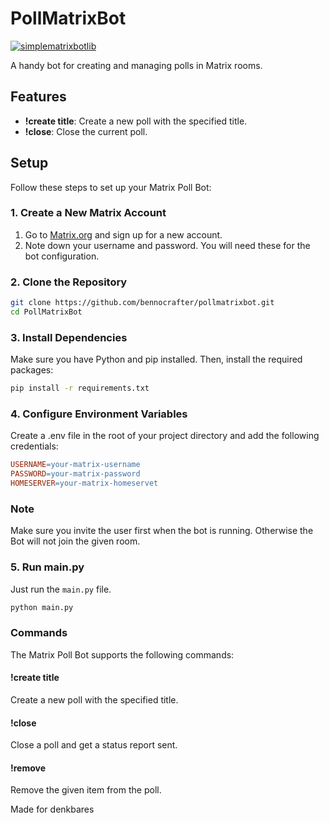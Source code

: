 # PollMatrixBot
[![simplematrixbotlib][simplematrixbotlib]][Simplematrixbotlib-url]

A handy bot for creating and managing polls in Matrix rooms.

## Features

- **!create title**: Create a new poll with the specified title.
- **!close**: Close the current poll.

## Setup

Follow these steps to set up your Matrix Poll Bot:

### 1. Create a New Matrix Account

1. Go to [Matrix.org](https://matrix.org) and sign up for a new account.
2. Note down your username and password. You will need these for the bot configuration.

### 2. Clone the Repository

```bash
git clone https://github.com/bennocrafter/pollmatrixbot.git
cd PollMatrixBot
```

### 3. Install Dependencies
Make sure you have Python and pip installed. Then, install the required packages:

```bash
pip install -r requirements.txt
```

### 4. Configure Environment Variables
Create a .env file in the root of your project directory and add the following credentials:

```makefile
USERNAME=your-matrix-username
PASSWORD=your-matrix-password
HOMESERVER=your-matrix-homeservet

```

### Note
Make sure you invite the user first when the bot is running. Otherwise the Bot will not join the given room.

### 5. Run main.py
Just run the `main.py` file.
```bash
python main.py
```

### Commands

The Matrix Poll Bot supports the following commands:

#### !create title
Create a new poll with the specified title.
 
#### !close
Close a poll and get a status report sent.

#### !remove <item>
Remove the given item from the poll.
 
Made for denkbares

[simplematrixbotlib]: https://img.shields.io/badge/Framework-simplematrixbotlib-blue
[Simplematrixbotlib-url]: https://codeberg.org/imbev/simplematrixbotlib
